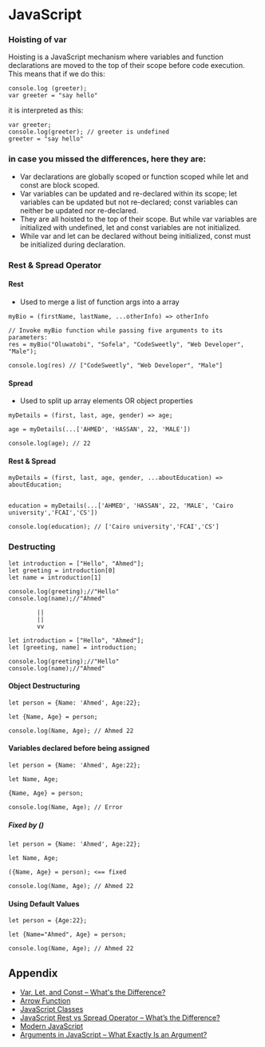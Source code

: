 # JavaScript


### Hoisting of var

Hoisting is a JavaScript mechanism where variables and function declarations are moved to the top of their scope before code execution.<br>
This means that if we do this:
``` 
console.log (greeter);
var greeter = "say hello"
```

it is interpreted as this:
```
var greeter;
console.log(greeter); // greeter is undefined
greeter = "say hello"
```


### in case you missed the differences, here they are:

* Var declarations are globally scoped or function scoped while let and const are block scoped.
* Var variables can be updated and re-declared within its scope; let variables can be updated but not re-declared; const variables can neither be updated nor re-declared.
* They are all hoisted to the top of their scope. But while var variables are initialized with undefined, let and const variables are not initialized.
* While var and let can be declared without being initialized, const must be initialized during declaration.



### Rest & Spread Operator

#### Rest

* Used to merge a list of function args into a array
```
myBio = (firstName, lastName, ...otherInfo) => otherInfo

// Invoke myBio function while passing five arguments to its parameters:
res = myBio("Oluwatobi", "Sofela", "CodeSweetly", "Web Developer", "Male");

console.log(res) // ["CodeSweetly", "Web Developer", "Male"]
```
#### Spread

* Used to split up array elements OR object properties
````
myDetails = (first, last, age, gender) => age;

age = myDetails(...['AHMED', 'HASSAN', 22, 'MALE'])

console.log(age); // 22
````


#### Rest & Spread
````
myDetails = (first, last, age, gender, ...aboutEducation) => aboutEducation;


education = myDetails(...['AHMED', 'HASSAN', 22, 'MALE', 'Cairo university','FCAI','CS'])

console.log(education); // ['Cairo university','FCAI','CS']
````


### Destructing 

````
let introduction = ["Hello", "Ahmed"];
let greeting = introduction[0]
let name = introduction[1]

console.log(greeting);//"Hello"
console.log(name);//"Ahmed"

        ||
        ||
        vv

let introduction = ["Hello", "Ahmed"];
let [greeting, name] = introduction;

console.log(greeting);//"Hello"
console.log(name);//"Ahmed"
````

#### Object Destructuring
````
let person = {Name: 'Ahmed', Age:22};

let {Name, Age} = person;

console.log(Name, Age); // Ahmed 22
````

#### Variables declared before being assigned
````
let person = {Name: 'Ahmed', Age:22};

let Name, Age;

{Name, Age} = person;

console.log(Name, Age); // Error

````
##### Fixed by ()
````
let person = {Name: 'Ahmed', Age:22};

let Name, Age;

({Name, Age} = person); <== fixed

console.log(Name, Age); // Ahmed 22

````
 #### Using Default Values
 ````
let person = {Age:22};

let {Name="Ahmed", Age} = person;

console.log(Name, Age); // Ahmed 22
 ````


## Appendix
- [Var, Let, and Const – What's the Difference?](https://www.freecodecamp.org/news/var-let-and-const-whats-the-difference/#:~:text=1%20var%20declarations%20are%20globally%20scoped%20or%20function,top%20of%20their%20scope.%20...%20More%20items...%20)
- [Arrow Function](https://www.freecodecamp.org/news/arrow-function-javascript-tutorial-how-to-declare-a-js-function-with-the-new-es6-syntax/)
- [JavaScript Classes](https://www.freecodecamp.org/news/javascript-classes-how-they-work-with-use-case/)
- [JavaScript Rest vs Spread Operator – What’s the Difference?](https://www.freecodecamp.org/news/javascript-rest-vs-spread-operators/)
- [Modern JavaScript](https://www.freecodecamp.org/news/learn-modern-javascript/)
- [Arguments in JavaScript – What Exactly Is an Argument?](https://codesweetly.com/javascript-arguments#what-is-an-arraylike-object)

